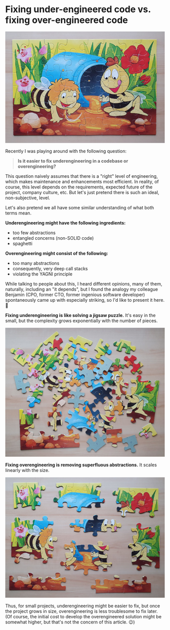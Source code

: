 # Fixing under-engineered code vs. fixing over-engineered code

![(puzzle)](fixing_underengineered_code_vs_fixing_overengineered_code/puzzle.jpg)

Recently I was playing around with the following question:

> **Is it easier to fix underengineering in a codebase or overengineering?**

This question naively assumes that there is a "right" level of engineering, which makes maintenance and enhancements most efficient. In reality, of course, this level depends on the requirements, expected future of the project, company culture, etc. But let's just pretend there is such an ideal, non-subjective, level.

Let's also pretend we all have some similar understanding of what both terms mean.

**Underengineering might have the following ingredients:**
- too few abstractions
- entangled concerns (non-SOLID code)
- spaghetti

**Overengineering might consist of the following:**
- too many abstractions
- consequently, very deep call stacks
- violating the YAGNI principle

While talking to people about this, I heard different opinions, many of them, naturally, including an "it depends", but I found the analogy my colleague Benjamin (CPO, former CTO, former ingenious software developer) spontaneously came up with especially striking, so I'd like to present it here. :slightly_smiling_face:

**Fixing underengineering is like solving a jigsaw puzzle.** It's easy in the small, but the complexity grows exponentially with the number of pieces.

![(puzzle_underengineering)](fixing_underengineered_code_vs_fixing_overengineered_code/puzzle_underengineering.jpg)

**Fixing overengineering is removing superfluous abstractions.** It scales linearly with the size.

![(puzzle_overengineering)](fixing_underengineered_code_vs_fixing_overengineered_code/puzzle_overengineering.jpg)

Thus, for small projects, underengineering might be easier to fix, but once the project grows in size, overengineering is less troublesome to fix later. (Of course, the initial cost to develop the overengineered solution might be somewhat higher, but that's not the concern of this article. :wink:)